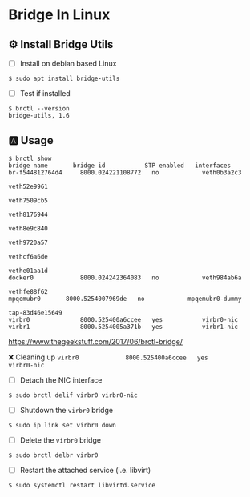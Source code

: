 # Bridge In Linux

## :gear: Install Bridge Utils

- [ ] Install on debian based Linux

```
$ sudo apt install bridge-utils
```

- [ ] Test if installed

```
$ brctl --version
bridge-utils, 1.6
```

## :a: Usage

```
$ brctl show 
bridge name	      bridge id		      STP enabled	interfaces
br-f544812764d4		8000.024221108772	no		      veth0b3a2c3
                                                                      veth52e9961
                                                                      veth7509cb5
                                                                      veth8176944
                                                                      veth8e9c840
                                                                      veth9720a57
                                                                      vethcf6a6de
                                                                      vethe01aa1d
docker0		        8000.024242364083	no		      veth984ab6a
                                                                      vethfe88f62
mpqemubr0		8000.5254007969de	no		      mpqemubr0-dummy
                                                                      tap-83d46e15649
virbr0		        8000.525400a6ccee	yes		      virbr0-nic
virbr1		        8000.5254005a371b	yes		      virbr1-nic
```

https://www.thegeekstuff.com/2017/06/brctl-bridge/


:x: Cleaning up `virbr0		        8000.525400a6ccee	yes		      virbr0-nic`

- [ ] Detach the NIC interface

```
$ sudo brctl delif virbr0 virbr0-nic
```

- [ ] Shutdown the `virbr0` bridge

```
$ sudo ip link set virbr0 down
```

- [ ] Delete the `virbr0` bridge

```
$ sudo brctl delbr virbr0
```

- [ ] Restart the attached service (i.e. libvirt)

```
$ sudo systemctl restart libvirtd.service
```
